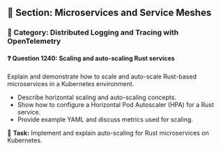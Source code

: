 ## 📘 Section: Microservices and Service Meshes
### 🔹 Category: Distributed Logging and Tracing with OpenTelemetry
#### ❓ Question 1240: Scaling and auto-scaling Rust services

Explain and demonstrate how to scale and auto-scale Rust-based microservices in a Kubernetes environment.

- Describe horizontal scaling and auto-scaling concepts.
- Show how to configure a Horizontal Pod Autoscaler (HPA) for a Rust service.
- Provide example YAML and discuss metrics used for scaling.

🔧 **Task:** Implement and explain auto-scaling for Rust microservices on Kubernetes.

